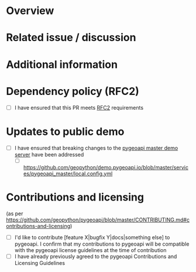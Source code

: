 # Overview

# Related issue / discussion

# Additional information

# Dependency policy (RFC2)

- [ ] I have ensured that this PR meets [RFC2](https://pygeoapi.io/development/rfc/2) requirements

# Updates to public demo

- [ ] I have ensured that breaking changes to the [pygeoapi master demo server](https://github.com/geopython/demo.pygeoapi.io) have been addressed
  - [ ] https://github.com/geopython/demo.pygeoapi.io/blob/master/services/pygeoapi_master/local.config.yml

# Contributions and licensing

(as per https://github.com/geopython/pygeoapi/blob/master/CONTRIBUTING.md#contributions-and-licensing)

- [ ] I'd like to contribute [feature X|bugfix Y|docs|something else] to pygeoapi. I confirm that my contributions to pygeoapi will be compatible with the pygeoapi license guidelines at the time of contribution
- [ ] I have already previously agreed to the pygeoapi Contributions and Licensing Guidelines
